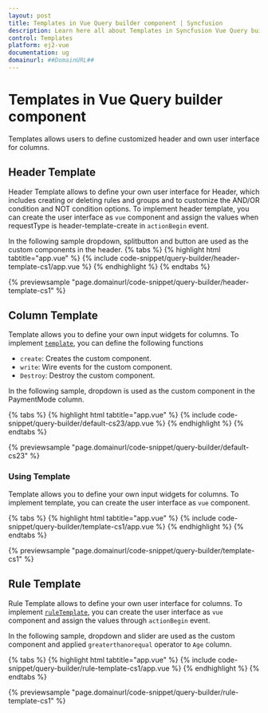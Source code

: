 ```yaml
---
layout: post
title: Templates in Vue Query builder component | Syncfusion
description: Learn here all about Templates in Syncfusion Vue Query builder component of Syncfusion Essential JS 2 and more.
control: Templates 
platform: ej2-vue
documentation: ug
domainurl: ##DomainURL##
---
```


# Templates in Vue Query builder component

Templates allows users to define customized header and own user interface for columns.

## Header Template

Header Template allows to define your own user interface for Header, which includes creating or deleting rules and groups and to customize the AND/OR condition and NOT condition options. To implement header template, you can create the user interface as `vue` component and assign the values when requestType is header-template-create in  `actionBegin` event.

In the following sample dropdown, splitbutton and button are used as the custom components in the header.
{% tabs %}
{% highlight html tabtitle="app.vue" %}
{% include code-snippet/query-builder/header-template-cs1/app.vue %}
{% endhighlight %}
{% endtabs %}
        
{% previewsample "page.domainurl/code-snippet/query-builder/header-template-cs1" %}

## Column Template

Template allows you to define your own input widgets for columns. To implement [`template`](https://ej2.syncfusion.com/vue/documentation/api/query-builder/columnsModel/#template), you can define the following functions

* `create`: Creates the custom component.
* `write`: Wire events for the custom component.
* `Destroy`: Destroy the custom component.

In the following sample, dropdown is used as the custom component in the PaymentMode column.

{% tabs %}
{% highlight html tabtitle="app.vue" %}
{% include code-snippet/query-builder/default-cs23/app.vue %}
{% endhighlight %}
{% endtabs %}
        
{% previewsample "page.domainurl/code-snippet/query-builder/default-cs23" %}

### Using Template

Template allows you to define your own input widgets for columns. To implement template, you can create the user interface as `vue` component.

{% tabs %}
{% highlight html tabtitle="app.vue" %}
{% include code-snippet/query-builder/template-cs1/app.vue %}
{% endhighlight %}
{% endtabs %}
        
{% previewsample "page.domainurl/code-snippet/query-builder/template-cs1" %}

## Rule Template

Rule Template allows to define your own user interface for columns. To implement [`ruleTemplate`](https://ej2.syncfusion.com/vue/documentation/api/query-builder/columnsModel/#ruleTemplate), you can create the user interface as `vue` component and assign the values through `actionBegin` event.

In the following sample, dropdown and slider are used as the custom component and applied `greaterthanorequal` operator to `Age` column.

{% tabs %}
{% highlight html tabtitle="app.vue" %}
{% include code-snippet/query-builder/rule-template-cs1/app.vue %}
{% endhighlight %}
{% endtabs %}
        
{% previewsample "page.domainurl/code-snippet/query-builder/rule-template-cs1" %}
